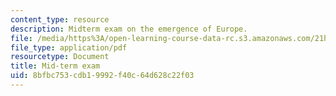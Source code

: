 ```yaml
---
content_type: resource
description: Midterm exam on the emergence of Europe.
file: /media/https%3A/open-learning-course-data-rc.s3.amazonaws.com/21h-306-the-emergence-of-europe-500-1300-fall-2003/8bfbc753cdb19992f40c64d628c22f03_midtermemergence.pdf
file_type: application/pdf
resourcetype: Document
title: Mid-term exam
uid: 8bfbc753-cdb1-9992-f40c-64d628c22f03
---
```

